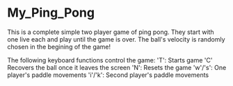 # My_Ping_Pong
This is a complete simple two player game of ping pong. They start with one live each and play until the game is over. 
The ball's velocity is randomly chosen in the begining of the game!

The following keyboard functions control the game: 
'T': Starts game
'C' Recovers the ball once it leaves the screen
'N': Resets the game
'w'/'s': One player's paddle movements
'i'/'k': Second player's paddle movements
